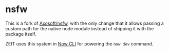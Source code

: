 # nsfw

This is a fork of [Axosoft/nsfw](https://github.com/Axosoft/nsfw), with the only change that it allows passing a custom path for the native node module instead of shipping it with the package itself.

ZEIT uses this system in [Now CLI](https://github.com/zeit/now-cli) for powering the `now dev` command.
